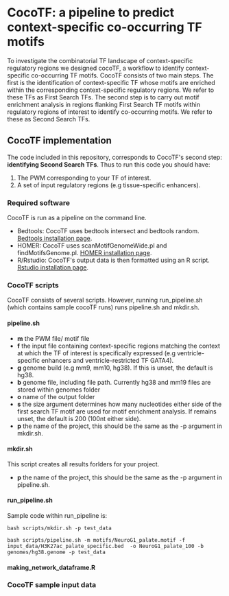 # CocoTF: a pipeline to predict context-specific co-occurring TF motifs

To investigate the combinatorial TF landscape of context-specific regulatory regions we designed cocoTF, a workflow to identify context-specific co-occurring TF motifs. CocoTF consists of two main steps. The first is the identification of context-specific TF whose motifs are enriched within the corresponding context-specific regulatory regions. We refer to these TFs as First Search TFs. The second step is to carry out motif enrichment analysis in regions flanking First Search TF motifs within regulatory regions of interest to identify co-occurring motifs. We refer to these as Second Search TFs.

## CocoTF implementation

The code included in this repository, corresponds to CocoTF's second step: **identifying Second Search TFs**. Thus to run this code you should have:
1. The PWM corresponding to your TF of interest.
2. A set of input regulatory regions (e.g tissue-specific enhancers).

### Required software
CocoTF is run as a pipeline on the command line.

- Bedtools: CocoTF uses bedtools intersect and bedtools random.
[Bedtools installation page](https://bedtools.readthedocs.io/en/latest/content/installation.html).
- HOMER: CocoTF uses scanMotifGenomeWide.pl and findMotifsGenome.pl.
[HOMER installation page](http://homer.ucsd.edu/homer/introduction/install.html).
- R/Rstudio: CocoTF's output data is then formatted using an R script.
[Rstudio installation page](https://pages.github.com/).

### CocoTF scripts

CocoTF consists of several scripts. However, running run_pipeline.sh (which contains sample cocoTF runs) runs pipeline.sh and mkdir.sh. 

#### pipeline.sh

- **m** the PWM file/ motif file 
- **f** the input file containing context-specific regions matching the context at which the TF of interest is specifically expressed (e.g ventricle-specific enhancers and ventricle-restricted TF GATA4).
- **g** genome build (e.g mm9, mm10, hg38). If this is unset, the default is hg38.
- **b** genome file, including file path. Currently hg38 and mm19 files are stored within genomes folder
- **o** name of the output folder
- **s** the size argument determines how many nucleotides either side of the first search TF motif are used for motif enrichment analysis. If remains unset, the default is 200 (100nt either side).
- **p** the name of the project, this should be the same as the -p argument in mkdir.sh.

#### mkdir.sh

This script creates all results forlders for your project.
- **p** the name of the project, this should be the same as the -p argument in pipeline.sh.

#### run_pipeline.sh
Sample code within run_pipeline is:

```
bash scripts/mkdir.sh -p test_data

bash scripts/pipeline.sh -m motifs/NeuroG1_palate.motif -f input_data/H3K27ac_palate_specific.bed  -o NeuroG1_palate_100 -b genomes/hg38.genome -p test_data

```

#### making_network_dataframe.R
### CocoTF sample input data

